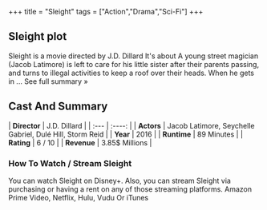 +++
title = "Sleight"
tags = ["Action","Drama","Sci-Fi"]
+++
## Sleight plot
Sleight is a movie directed by J.D. Dillard It's about A young street magician (Jacob Latimore) is left to care for his little sister after their parents passing, and turns to illegal activities to keep a roof over their heads. When he gets in ... See full summary »
## Cast And Summary
| **Director**      | J.D. Dillard |
    | :---        |    :----:   |
    |  **Actors** | Jacob Latimore, Seychelle Gabriel, Dulé Hill, Storm Reid |
    | **Year**   | 2016    |
    |  **Runtime** | 89 Minutes |
    |  **Rating** | 6 / 10 | 
    |  **Revenue** | 3.85$ Millions |
### How To Watch / Stream Sleight
You can watch Sleight on Disney+.
Also, you can stream Sleight via purchasing or having a rent on any of those streaming platforms.
Amazon Prime Video, Netflix, Hulu, Vudu Or iTunes